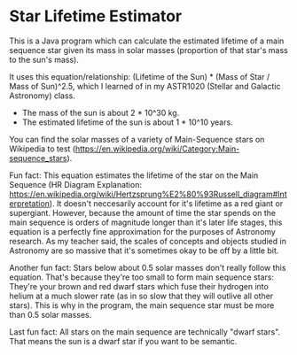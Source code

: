 # Star Lifetime Estimator

This is a Java program which can calculate the estimated lifetime of a main sequence star given its mass in solar masses (proportion of that star's mass to the sun's mass).

It uses this equation/relationship: (Lifetime of the Sun) * (Mass of Star / Mass of Sun)^2.5, which I learned of in my ASTR1020 (Stellar and Galactic Astronomy) class. 

- The mass of the sun is about 2 * 10^30 kg.
- The estimated lifetime of the sun is about 1 * 10^10 years.

You can find the solar masses of a variety of Main-Sequence stars on Wikipedia to test (https://en.wikipedia.org/wiki/Category:Main-sequence_stars).

Fun fact: This equation estimates the lifetime of the star on the Main Sequence (HR Diagram Explanation: https://en.wikipedia.org/wiki/Hertzsprung%E2%80%93Russell_diagram#Interpretation). It doesn't neccesarily account for it's lifetime as a red giant or supergiant. However, because the amount of time the star spends on the main sequence is orders of magnitude longer than it's later life stages, this equation is a perfectly fine approximation for the purposes of Astronomy research. As my teacher said, the scales of concepts and objects studied in Astronomy are so massive that it's sometimes okay to be off by a little bit.

Another fun fact: Stars below about 0.5 solar masses don't really follow this equation. That's because they're too small to form main sequence stars: They're your brown and red dwarf stars which fuse their hydrogen into helium at a much slower rate (as in so slow that they will outlive all other stars). This is why in the program, the main sequence star must be more than 0.5 solar masses.

Last fun fact: All stars on the main sequence are technically "dwarf stars". That means the sun is a dwarf star if you want to be semantic.
